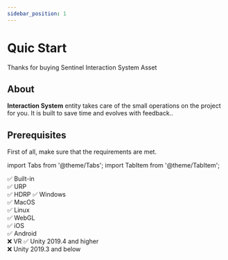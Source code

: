 ```yaml
---
sidebar_position: 1
---
```


# Quic Start

Thanks for buying Sentinel Interaction System Asset

## About

**Interaction System** entity takes care of the small operations on the project for you. It is built to save time and evolves with feedback..

## Prerequisites

First of all, make sure that the requirements are met.

import Tabs from '@theme/Tabs';
import TabItem from '@theme/TabItem';

<Tabs className="unique-tabs">
  <TabItem value="Render pipeline compatibility"> 
    ✅ Built-in <br /> 
    ✅ URP <br />  
    ✅ HDRP
  </TabItem>
  <TabItem value="Platform">
    ✅ Windows <br /> 
    ✅ MacOS <br /> 
    ✅ Linux <br /> 
    ✅ WebGL <br /> 
    ✅ iOS <br /> 
    ✅ Android <br /> 
    ❌ VR
  </TabItem>
  <TabItem value="Unity Version">
    ✅ Unity 2019.4 and higher <br /> 
    ❌ Unity 2019.3 and below
  </TabItem>
</Tabs>